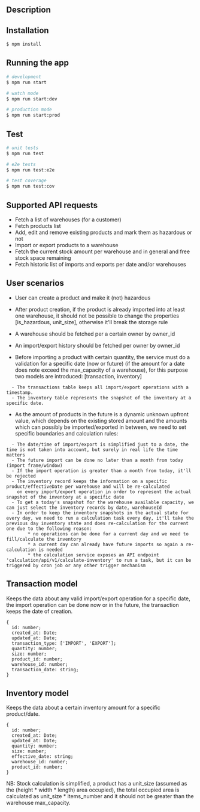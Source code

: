 ## Description


## Installation

```bash
$ npm install
```

## Running the app

```bash
# development
$ npm run start

# watch mode
$ npm run start:dev

# production mode
$ npm run start:prod
```

## Test

```bash
# unit tests
$ npm run test

# e2e tests
$ npm run test:e2e

# test coverage
$ npm run test:cov
```

## Supported API requests
- Fetch a list of warehouses (for a customer)
- Fetch products list
- Add, edit and remove existing products and mark them as hazardous or not
- Import or export products to a warehouse
- Fetch the current stock amount per warehouse and in general and free stock space remaining
- Fetch historic list of imports and exports per date and/or warehouses

## User scenarios
- User can create a product and make it (not) hazardous
- After product creation, if the product is already imported into at least one warehouse, it should not be possible
to change the properties [is_hazardous, unit_size], otherwise it'll break the storage rule
- A warehouse should be fetched per a certain owner by owner_id
- An import/export history should be fetched per owner by owner_id

- Before importing a product with certain quantity, the service must do a validation for a specific date (now or future) (if the amount for a date does note exceed the max_capacity of a warehouse), for this purpose two models are introduced: [transaction, inventory]
```
  - The transactions table keeps all import/export operations with a timestamp.
  - The inventory table represents the snapshot of the inventory at a specific date.
```

- As the amount of products in the future is a dynamic unknown upfront value, which depends on the existing stored amount and
the amounts which can possibly be imported/exported in between, we need to set specific boundaries and calculation rules:
```
  - The date/time of import/export is simplified just to a date, the time is not taken into account, but surely in real life the time matters
  - The future import can be done no later than a month from today (import frame/window)
  - If the import operation is greater than a month from today, it'll be rejected
  - The inventory record keeps the information on a specific product/effectiveDate per warehouse and will be re-calculated
    on every import/export operation in order to represent the actual snapshot of the inventory at a specific date
  - To get a today's snapshot for the warehouse available capacity, we can just select the inventory records by date, warehouseId
  - In order to keep the inventory snapshots in the actual state for every day, we need to run a calculation task every day, it'll take the previous day inventory state and does re-calculation for the current one due to the following reason:
        * no operations can be done for a current day and we need to fill/calculate the inventory
        * a current day can already have future imports so again a re-calculation is needed
        * the calculation service exposes an API endpoint 'calculation/api/v1/calculate-inventory' to run a task, but it can be triggered by cron job or any other trigger mechanism
```



## Transaction model
Keeps the data about any valid import/export operation for a specific date, the import operation can be done now or in the future,
the transaction keeps the date of creation.
```
{
  id: number;
  created_at: Date;
  updated_at: Date;
  transaction_type: ['IMPORT', 'EXPORT'];
  quantity: number;
  size: number;
  product_id: number;
  warehouse_id: number;
  transaction_date: string;
}
```

## Inventory model
Keeps the data about a certain inventory amount for a specific product/date.
```
{
  id: number;
  created_at: Date;
  updated_at: Date;
  quantity: number;
  size: number;
  effective_date: string;
  warehouse_id: number;
  product_id: number;
}
```

NB: Stock calculation is simplified, a product has a unit_size (assumed as the (height * width * length) area occupied), the total occupied
area is calculated as unit_size * items_number and it should not be greater than the warehouse max_capacity.
